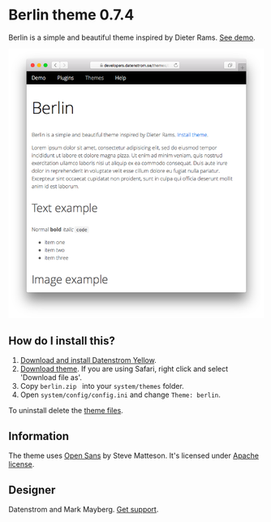 Berlin theme 0.7.4
==================
Berlin is a simple and beautiful theme inspired by Dieter Rams. [See demo](https://developers.datenstrom.se/themes/berlin).

<p align="center"><img src="berlin-screenshot.png?raw=true" alt="Screenshot"></p>

## How do I install this?

1. [Download and install Datenstrom Yellow](https://github.com/datenstrom/yellow/).
2. [Download theme](https://github.com/datenstrom/yellow-themes/raw/master/zip/berlin.zip). If you are using Safari, right click and select 'Download file as'.
3. Copy `berlin.zip ` into your `system/themes` folder.
4. Open `system/config/config.ini` and change `Theme: berlin`.

To uninstall delete the [theme files](update.ini).

## Information

The theme uses [Open Sans](http://www.opensans.com) by Steve Matteson. It's licensed under [Apache license](https://opensource.org/licenses/Apache-2.0).

## Designer

Datenstrom and Mark Mayberg. [Get support](https://developers.datenstrom.se/help/support).
